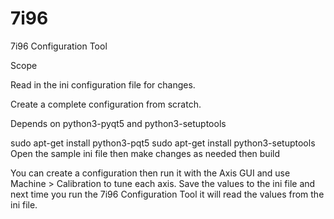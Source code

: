 # 7i96
7i96 Configuration Tool

Scope

Read in the ini configuration file for changes.

Create a complete configuration from scratch.

Depends on python3-pyqt5 and python3-setuptools

sudo apt-get install python3-pqt5
sudo apt-get install python3-setuptools
Open the sample ini file then make changes as needed then build

You can create a configuration then run it with the Axis GUI and use
Machine > Calibration to tune each axis. Save the values to the ini file and
next time you run the 7i96 Configuration Tool it will read the values from the
ini file.
